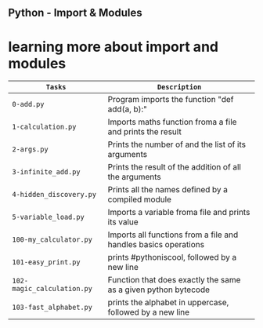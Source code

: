 ## Python - Import & Modules

# learning more about import and modules

| `Tasks` | `Description` |
| ------- | ------------- |
| `0-add.py` | Program imports the function "def add(a, b):" |
| `1-calculation.py` | Imports maths function froma a file and prints the result |
| `2-args.py` | Prints the number of and the list of its arguments |
| `3-infinite_add.py` | Prints the result of the addition of all the arguments |
| `4-hidden_discovery.py` | Prints all the names defined by a compiled module |
| `5-variable_load.py` | Imports a variable froma  file and prints its value |
| `100-my_calculator.py` | Imports all functions from a file and handles basics operations |
| `101-easy_print.py` | prints #pythoniscool, followed by a new line |
| `102-magic_calculation.py` | Function that does exactly the same as a given python bytecode |
| `103-fast_alphabet.py` | prints the alphabet in uppercase, followed by a new line |

